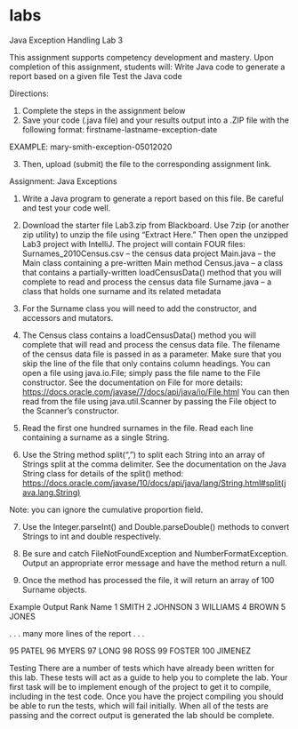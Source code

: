 # labs
Java Exception Handling
Lab 3

This assignment supports competency development and mastery.  Upon completion of this assignment, students will:
Write Java code to generate a report based on a given file
Test the Java code

Directions:
1. Complete the steps in the assignment below
2. Save your code (.java file) and your results output into a .ZIP file with the following format: firstname-lastname-exception-date

EXAMPLE: mary-smith-exception-05012020

3. Then, upload (submit) the file to the corresponding assignment link.

Assignment: Java Exceptions
1. Write a Java program to generate a report based on this file. Be careful and test your code well. 

2. Download the starter file Lab3.zip from Blackboard. Use 7zip (or another zip utility) to unzip the file using “Extract Here.” Then open the unzipped Lab3 project with IntelliJ.  The project will contain FOUR files:
Surnames_2010Census.csv – the census data project
Main.java – the Main class containing a pre-written Main method
Census.java – a class that contains a partially-written loadCensusData() method that you will complete to read and process the census data file
Surname.java – a class that holds one surname and its related metadata
3. For the Surname class you will need to add the constructor, and accessors and mutators.

4. The Census class contains a loadCensusData() method you will complete that will read and process the census data file. The filename of the census data file is passed in as a parameter. Make sure that you skip the line of the file that only contains column headings.
You can open a file using java.io.File; simply pass the file name to the File constructor. See the documentation on File for more details: https://docs.oracle.com/javase/7/docs/api/java/io/File.html
You can then read from the file using java.util.Scanner by passing the File object to the Scanner’s constructor. 

5. Read the first one hundred surnames in the file. Read each line containing a surname as a single String. 


6. Use the String method split(“,”) to split each String into an array of Strings split at the comma delimiter. See the documentation on the Java String class for details of the split() method:
https://docs.oracle.com/javase/10/docs/api/java/lang/String.html#split(java.lang.String) 

Note: you can ignore the cumulative proportion field.

7.  Use the Integer.parseInt() and Double.parseDouble() methods to convert Strings to int and double respectively.

8.  Be sure and catch FileNotFoundException and NumberFormatException. Output an appropriate error message and have the method return a null.

9.  Once the method has processed the file, it will return an array of 100 Surname objects.

Example Output
Rank	Name
1		SMITH
2		JOHNSON
3		WILLIAMS
4		BROWN
5		JONES

. . . many more lines of the report . . .

95		PATEL
96		MYERS
97		LONG
98		ROSS
99		FOSTER
100		JIMENEZ

Testing
There are a number of tests which have already been written for this lab. These tests will act as a guide to help you to complete the lab. Your first task will be to implement enough of the project to get it to compile, including in the test code. Once you have the project compiling you should be able to run the tests, which will fail initially. When all of the tests are passing and the correct output is generated the lab should be complete.

